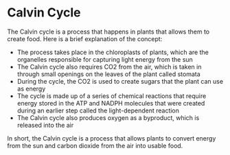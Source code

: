 # Calvin Cycle

The Calvin cycle is a process that happens in plants that allows them to create food. Here is a brief explanation of the concept: 

* The process takes place in the chloroplasts of plants, which are the organelles responsible for capturing light energy from the sun
* The Calvin cycle also requires CO2 from the air, which is taken in through small openings on the leaves of the plant called stomata
* During the cycle, the CO2 is used to create sugars that the plant can use as energy
* The cycle is made up of a series of chemical reactions that require energy stored in the ATP and NADPH molecules that were created during an earlier step called the light-dependent reaction
* The Calvin cycle also produces oxygen as a byproduct, which is released into the air 

In short, the Calvin cycle is a process that allows plants to convert energy from the sun and carbon dioxide from the air into usable food.
